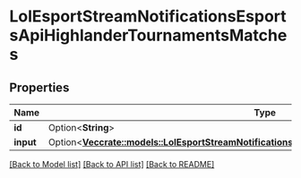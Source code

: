# LolEsportStreamNotificationsEsportsApiHighlanderTournamentsMatches

## Properties

Name | Type | Description | Notes
------------ | ------------- | ------------- | -------------
**id** | Option<**String**> |  | [optional]
**input** | Option<[**Vec<crate::models::LolEsportStreamNotificationsEsportsApiHighlanderTournamentsRoster>**](LolEsportStreamNotificationsEsportsAPI_highlanderTournaments_roster.md)> |  | [optional]

[[Back to Model list]](../README.md#documentation-for-models) [[Back to API list]](../README.md#documentation-for-api-endpoints) [[Back to README]](../README.md)


